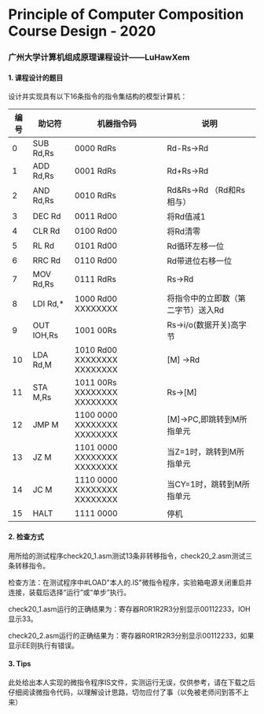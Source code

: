 # Principle of Computer Composition Course Design - 2020
### 广州大学计算机组成原理课程设计——LuHawXem

#### 1. 课程设计的题目

设计并实现具有以下16条指令的指令集结构的模型计算机：

| 编号 | 助记符       | 机器指令码                       | 说明                               |
| ---- | ------------ | -------------------------------- | ---------------------------------- |
| 0    | SUB  Rd,Rs   | 0000  RdRs                       | Rd-Rs→Rd                           |
| 1    | ADD Rd,Rs    | 0001  RdRs                       | Rd+Rs→Rd                           |
| 2    | AND Rd,Rs    | 0010  RdRs                       | Rd&Rs→Rd （Rd和Rs相与）            |
| 3    | DEC Rd       | 0011  Rd00                       | 将Rd值减1                          |
| 4    | CLR Rd       | 0100  Rd00                       | 将Rd清零                           |
| 5    | RL Rd        | 0101  Rd00                       | Rd循环左移一位                     |
| 6    | RRC Rd       | 0110  Rd00                       | Rd带进位右移一位                   |
| 7    | MOV Rd,Rs    | 0111  RdRs                       | Rs→Rd                              |
| 8    | LDI  Rd,*    | 1000  Rd00  XXXXXXXX             | 将指令中的立即数（第二字节）送入Rd |
| 9    | OUT   IOH,Rs | 1001 00Rs                        | Rs→i/o(数据开关)高字节             |
| 10   | LDA   Rd,M   | 1010  Rd00  XXXXXXXX    XXXXXXXX | [M] →Rd                            |
| 11   | STA   M,Rs   | 1011  00Rs  XXXXXXXX  XXXXXXXX   | Rs→[M]                             |
| 12   | JMP M        | 1100  0000  XXXXXXXX  XXXXXXXX   | [M]→PC,即跳转到M所指单元           |
| 13   | JZ M         | 1101  0000  XXXXXXXX  XXXXXXXX   | 当Z=1时，跳转到M所指单元           |
| 14   | JC M         | 1110  0000  XXXXXXXX  XXXXXXXX   | 当CY=1时，跳转到M所指单元          |
| 15   | HALT         | 1111  0000                       | 停机                               |



#### 2. 检查方式

用所给的测试程序check20_1.asm测试13条非转移指令，check20_2.asm测试三条转移指令。

检查方法：在测试程序中#LOAD"本人的.IS"微指令程序，实验箱电源关闭重启并连接，装载后选择“运行”或“单步”执行。

check20_1.asm运行的正确结果为：寄存器R0R1R2R3分别显示00112233，IOH显示33。

check20_2.asm运行的正确结果为：寄存器R0R1R2R3分别显示00112233，如果显示EE则执行有错误。



#### 3. Tips

此处给出本人实现的微指令程序IS文件，实测运行无误，仅供参考，请在下载之后仔细阅读微指令代码，以理解设计思路，切勿应付了事（以免被老师问到答不上来）
